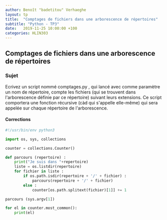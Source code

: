 ```yaml
---
author: Benoît "badetitou" Verhaeghe
layout: tp
title:  "Comptages de fichiers dans une arborescence de répertoires"
subtitle: "Python - TP3"
date:   2019-11-25 10:00:00 +100
categories: HLIN303
---
```


## Comptages de fichiers dans une arborescence de répertoires

### Sujet

Ecrivez un script nommé comptages.py , qui lancé avec comme paramètre un nom de répertoire, compte les fichiers
(qui se trouvent dans l'arborescence définie par ce répertoire) suivant leurs extensions.
Ce script comportera une fonction récursive (càd qui s'appelle elle-même) qui sera appelée sur chaque répertoire de
l'arborescence.

#### Corrections

```py
#!/usr/bin/env python3

import os, sys, collections

counter = collections.Counter()

def parcours (repertoire) :
    print("Je suis dans "+repertoire)
    liste = os.listdir(repertoire)
    for fichier in liste :
        if os.path.isdir(repertoire + '/' + fichier) :
            parcours(repertoire + '/' + fichier)
        else :
            counter[os.path.splitext(fichier)[1]] += 1

parcours (sys.argv[1])

for el in counter.most_common():
    print(el) 

```
